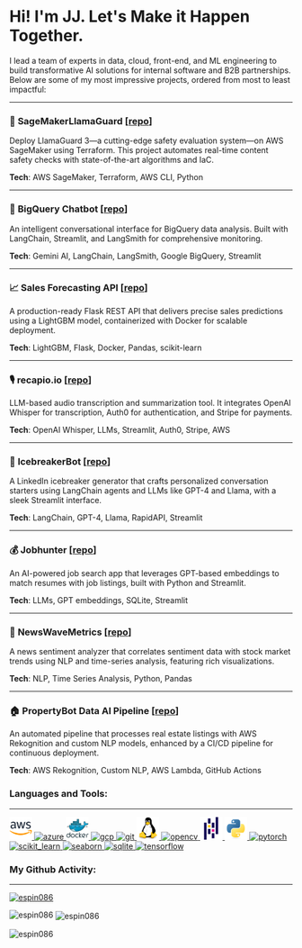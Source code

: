 # Hi! I'm JJ. Let's Make it Happen Together.

I lead a team of experts in data, cloud, front-end, and ML engineering to build transformative AI solutions for internal software and B2B partnerships. Below are some of my most impressive projects, ordered from most to least impactful:

---

### 🚀 **SageMakerLlamaGuard** [[repo](https://github.com/espin086/SageMakerLlamaGuard)]
Deploy LlamaGuard 3—a cutting-edge safety evaluation system—on AWS SageMaker using Terraform. This project automates real-time content safety checks with state-of-the-art algorithms and IaC.

**Tech**: AWS SageMaker, Terraform, AWS CLI, Python

---

### 🤖 **BigQuery Chatbot** [[repo](https://github.com/espin086/BigQueryChat)]
An intelligent conversational interface for BigQuery data analysis. Built with LangChain, Streamlit, and LangSmith for comprehensive monitoring.

**Tech**: Gemini AI, LangChain, LangSmith, Google BigQuery, Streamlit

---

### 📈 **Sales Forecasting API** [[repo](https://github.com/espin086/sales-forecasting-flask-api)]
A production-ready Flask REST API that delivers precise sales predictions using a LightGBM model, containerized with Docker for scalable deployment.

**Tech**: LightGBM, Flask, Docker, Pandas, scikit-learn

---

### 🎙️ **recapio.io** [[repo](https://github.com/AI-Solutions-Lab-LLC/recapio.io)]
LLM-based audio transcription and summarization tool. It integrates OpenAI Whisper for transcription, Auth0 for authentication, and Stripe for payments.

**Tech**: OpenAI Whisper, LLMs, Streamlit, Auth0, Stripe, AWS

---

### 💼 **IcebreakerBot** [[repo](https://github.com/espin086/IcebreakerBot)]
A LinkedIn icebreaker generator that crafts personalized conversation starters using LangChain agents and LLMs like GPT-4 and Llama, with a sleek Streamlit interface.

**Tech**: LangChain, GPT-4, Llama, RapidAPI, Streamlit

---

### 💰 **Jobhunter** [[repo](https://github.com/espin086/GPT-Jobhunter)]
An AI-powered job search app that leverages GPT-based embeddings to match resumes with job listings, built with Python and Streamlit.

**Tech**: LLMs, GPT embeddings, SQLite, Streamlit

---

### 📰 **NewsWaveMetrics** [[repo](https://github.com/espin086/NewsWaveMetrics)]
A news sentiment analyzer that correlates sentiment data with stock market trends using NLP and time-series analysis, featuring rich visualizations.

**Tech**: NLP, Time Series Analysis, Python, Pandas

---

### 🏠 **PropertyBot Data AI Pipeline** [[repo](https://github.com/propertybot/data-pipeline)]
An automated pipeline that processes real estate listings with AWS Rekognition and custom NLP models, enhanced by a CI/CD pipeline for continuous deployment.

**Tech**: AWS Rekognition, Custom NLP, AWS Lambda, GitHub Actions



<h3 align="left">Languages and Tools:</h3>

---

<p align="left"> <a href="https://aws.amazon.com" target="_blank" rel="noreferrer"> <img src="https://raw.githubusercontent.com/devicons/devicon/master/icons/amazonwebservices/amazonwebservices-original-wordmark.svg" alt="aws" width="40" height="40"/> </a> <a href="https://azure.microsoft.com/en-in/" target="_blank" rel="noreferrer"> <img src="https://www.vectorlogo.zone/logos/microsoft_azure/microsoft_azure-icon.svg" alt="azure" width="40" height="40"/> </a> <a href="https://www.docker.com/" target="_blank" rel="noreferrer"> <img src="https://raw.githubusercontent.com/devicons/devicon/master/icons/docker/docker-original-wordmark.svg" alt="docker" width="40" height="40"/> </a> <a href="https://cloud.google.com" target="_blank" rel="noreferrer"> <img src="https://www.vectorlogo.zone/logos/google_cloud/google_cloud-icon.svg" alt="gcp" width="40" height="40"/> </a> <a href="https://git-scm.com/" target="_blank" rel="noreferrer"> <img src="https://www.vectorlogo.zone/logos/git-scm/git-scm-icon.svg" alt="git" width="40" height="40"/> </a> <a href="https://www.linux.org/" target="_blank" rel="noreferrer"> <img src="https://raw.githubusercontent.com/devicons/devicon/master/icons/linux/linux-original.svg" alt="linux" width="40" height="40"/> </a> <a href="https://opencv.org/" target="_blank" rel="noreferrer"> <img src="https://www.vectorlogo.zone/logos/opencv/opencv-icon.svg" alt="opencv" width="40" height="40"/> </a> <a href="https://pandas.pydata.org/" target="_blank" rel="noreferrer"> <img src="https://raw.githubusercontent.com/devicons/devicon/2ae2a900d2f041da66e950e4d48052658d850630/icons/pandas/pandas-original.svg" alt="pandas" width="40" height="40"/> </a> <a href="https://www.python.org" target="_blank" rel="noreferrer"> <img src="https://raw.githubusercontent.com/devicons/devicon/master/icons/python/python-original.svg" alt="python" width="40" height="40"/> </a> <a href="https://pytorch.org/" target="_blank" rel="noreferrer"> <img src="https://www.vectorlogo.zone/logos/pytorch/pytorch-icon.svg" alt="pytorch" width="40" height="40"/> </a> <a href="https://scikit-learn.org/" target="_blank" rel="noreferrer"> <img src="https://upload.wikimedia.org/wikipedia/commons/0/05/Scikit_learn_logo_small.svg" alt="scikit_learn" width="40" height="40"/> </a> <a href="https://seaborn.pydata.org/" target="_blank" rel="noreferrer"> <img src="https://seaborn.pydata.org/_images/logo-mark-lightbg.svg" alt="seaborn" width="40" height="40"/> </a> <a href="https://www.sqlite.org/" target="_blank" rel="noreferrer"> <img src="https://www.vectorlogo.zone/logos/sqlite/sqlite-icon.svg" alt="sqlite" width="40" height="40"/> </a> <a href="https://www.tensorflow.org" target="_blank" rel="noreferrer"> <img src="https://www.vectorlogo.zone/logos/tensorflow/tensorflow-icon.svg" alt="tensorflow" width="40" height="40"/> </a> </p>



<h3 align="left">My Github Activity:</h3>

---

<p align="left"> <a href="https://github.com/ryo-ma/github-profile-trophy"><img src="https://github-profile-trophy.vercel.app/?username=espin086" alt="espin086" /></a> </p>

<p align="left">
</p>



<p><img align="left" src="https://github-readme-stats.vercel.app/api/top-langs?username=espin086&show_icons=true&locale=en&layout=compact" alt="espin086" /></p>

<p>&nbsp;<img align="center" src="https://github-readme-stats.vercel.app/api?username=espin086&show_icons=true&locale=en" alt="espin086" /></p>

<p><img align="center" src="https://github-readme-streak-stats.herokuapp.com/?user=espin086&" alt="espin086" /></p>
